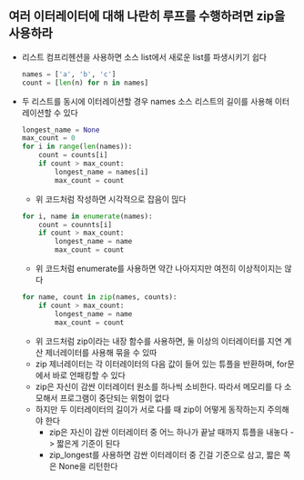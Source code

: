## 여러 이터레이터에 대해 나란히 루프를 수행하려면 zip을 사용하라

- 리스트 컴프리헨션을 사용하면 소스 list에서 새로운 list를 파생시키기 쉽다
    ```python
    names = ['a', 'b', 'c']
    count = [len(n) for n in names]
    ```
- 두 리스트를 동시에 이터레이션할 경우 names 소스 리스트의 길이를 사용해 이터레이션할 수 있다
  ```python
  longest_name = None
  max_count = 0
  for i in range(len(names)):
      count = counts[i]
      if count > max_count:
          longest_name = names[i]
          max_count = count
  ```
    - 위 코드처럼 작성하면 시각적으로 잡음이 믾다
  ````python
  for i, name in enumerate(names):
      count = counnts[i]
      if count > max_count:
          longest_name = name
          max_count = count
  ````
    - 위 코드처럼 enumerate를 사용하면 약간 나아지지만 여전히 이상적이지는 않다
  ```python
  for name, count in zip(names, counts):
      if count > max_count:
          longest_name = name
          max_count = count
  ```
    - 위 코드처럼 zip이라는 내장 함수를 사용하면, 둘 이상의 이터레이터를 지연 계산 제너레이터를 사용해 묶을 수 있따
    - zip 제너레이터는 각 이터레이터의 다음 값이 들어 있는 튜플을 반환하며, for문에서 바로 언패킹할 수 있다
    - zip은 자신이 감싼 이터레이터 원소를 하나씩 소비한다. 따라서 메모리를 다 소모해서 프로그램이 중단되는 위험이 없다
    - 하지만 두 이터레이터의 길이가 서로 다를 때 zip이 어떻게 동작하는지 주의해야 한다
        - zip은 자신이 감싼 이터레이터 중 어느 하나가 끝날 때까지 튜플을 내놓다 -> 짧은게 기준이 된다
        - zip_longest를 사용하면 감싼 이터레이터 중 긴걸 기준으로 삼고, 짧은 쪽은 None을 리턴한다 
